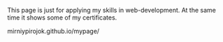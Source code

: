 This page is just for applying my skills in web-development. At the same time it shows some of my certificates.

mirniypirojok.github.io/mypage/
